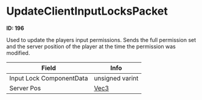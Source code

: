 # UpdateClientInputLocksPacket

**ID: 196**  

Used to update the players input permissions. Sends the full permission set and the server position of the player at the time the permission was modified.

<table><thead><tr><th>Field</th><th>Info</th></tr></thead><tbody>
<tr><td>Input Lock ComponentData</td><td>unsigned varint</td></tr>
<tr><td>Server Pos</td><td><a href="../types/Vec3.md">Vec3</a></td></tr>
</tbody></table>